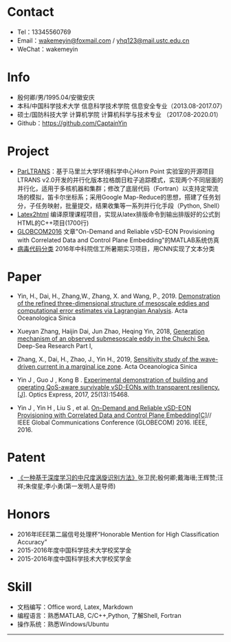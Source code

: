 # Contact
- Tel：13345560769
- Email：wakemeyin@foxmail.com / yhq123@mail.ustc.edu.cn
- WeChat：wakemeyin


# Info

 - 殷何卿/男/1995.04/安徽安庆 
 - 本科/中国科学技术大学 信息科学技术学院 信息安全专业（2013.08-2017.07）
 - 硕士/国防科技大学 计算机学院 计算机科学与技术专业 （2017.08-2020.01）
 - Github：https://github.com/CaptainYin
 
# Project
    

   - [ParLTRANS](https://github.com/CaptainYin/ParLTRANS)：基于马里兰大学环境科学中心Horn Point 实验室的开源项目LTRANS v2.0开发的并行化版本拉格朗日粒子追踪模式，实现两个不同层面的并行化，适用于多核机器和集群；修改了底层代码（Fortran）以支持定常流场的模拟，笛卡尔坐标系；采用Google Map-Reduce的思想，搭建了任务划分，子任务映射，批量提交，结果收集等一系列并行化手段（Python, Shell）
- [Latex2html](https://github.com/CaptainYin/Latex2html) 编译原理课程项目，实现从latex排版命令到输出排版好的公式到HTML的C++项目(1700行)
- [GLOBCOM2016](https://github.com/CaptainYin/GLOBCOM2016) 文章"On-Demand and Reliable vSD-EON Provisioning with Correlated Data and Control Plane Embedding"的MATLAB系统仿真
- [病毒代码分类](https://github.com/CaptainYin/MaliciousCodeClassification2016) 2016年中科院信工所暑期实习项目，用CNN实现了文本分类

# Paper

- Yin, H., Dai, H., Zhang,W., Zhang, X. and Wang, P., 2019. [Demonstration of the refined three-dimensional structure of mesoscale eddies and computational error estimates via Lagrangian Analysis](https://www.researchgate.net/publication/335739415_Demonstration_of_the_Refined_Three-Dimensional_Structure_of_Mesoscale_Eddies_and_Computational_Error_Estimates_via_Lagrangian_Analysis). Acta Oceanologica Sinica 

-  Xueyan Zhang, Haijin Dai, Jun Zhao, Heqing Yin, 2018, [Generation mechanism of an observed submesoscale eddy in the Chukchi Sea](https://doi.org/10.1016/j.dsr.2019.04.015), Deep-Sea Research Part I, 
- Zhang, X., Dai, H., Zhao, J., Yin H., 2019, [Sensitivity study of the wave-driven current in a marginal ice zone](https://www.researchgate.net/publication/333772002_Sensitivity_study_of_the_wave-driven_current_in_a_marginal_ice_zone). Acta Oceanologica Sinica
- Yin J , Guo J , Kong B . [Experimental demonstration of building and operating QoS-aware survivable vSD-EONs with transparent resiliency.[J]](https://www.researchgate.net/publication/317672408_Experimental_Demonstration_of_Building_and_Operating_QoS-aware_Survivable_vSD-EONs_with_Transparent_Resiliency_References_and_links). Optics Express, 2017, 25(13):15468.
- Yin J , Yin H , Liu S , et al. [On-Demand and Reliable vSD-EON Provisioning with Correlated Data and Control Plane Embedding[C]](https://www.researchgate.net/publication/305583917_On-Demand_and_Reliable_vSD-EON_Provisioning_with_Correlated_Data_and_Control_Plane_Embedding)// IEEE Global Communications Conference (GLOBECOM) 2016. IEEE, 2016.
    
# Patent
- [《一种基于深度学习的中尺度涡旋识别方法》](https://www.zhangqiaokeyan.com/patent-detail/06120111817827.html)张卫民;殷何卿;戴海瑨;王辉赞;汪祥;朱俊星;李小勇(第一发明人是导师)

# Honors
 - 2016年IEEE第二届信号处理杯“Honorable Mention for High Classification Accuracy”
 - 2015-2016年度中国科学技术大学校奖学金
 - 2015-2016年度中国科学技术大学校奖学金






# Skill
- 文档编写：Office word, Latex, Markdown
- 编程语言：熟悉MATLAB, C/C++,Python, 了解Shell, Fortran
- 操作系统：熟悉Windows/Ubuntu
      
---      

